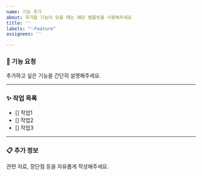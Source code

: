 ```yaml
---
name: 기능 추가
about: 추가할 기능이 있을 때는 해당 템플릿을 사용해주세요
title: ''
labels: "✨Feature"
assignees: ''

---
```


### 🚀 기능 요청

추가하고 싶은 기능을 간단히 설명해주세요.

---

### ✨ 작업 목록

- [] 작업1
- [] 작업2
- [] 작업3

---

### 📋 추가 정보

관련 자료, 장단점 등을 자유롭게 작성해주세요.

